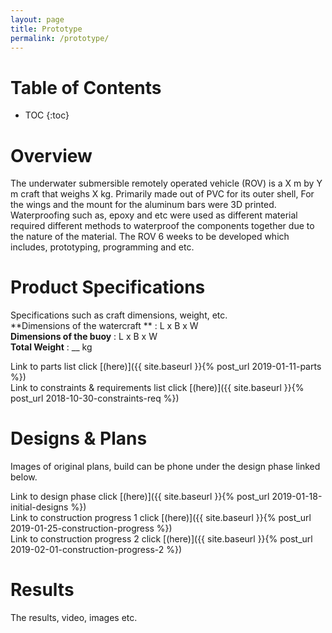 ```yaml
---
layout: page
title: Prototype
permalink: /prototype/
---
```


# Table of Contents
* TOC
{:toc}

# Overview
The underwater submersible remotely operated vehicle (ROV) is a X m by Y m craft that weighs X kg. Primarily made out of PVC for its outer shell, For the wings and the mount for the aluminum bars were 3D printed. Waterproofing such as, epoxy and etc were used as different material required different methods to waterproof the components together due to the nature of the material.  The ROV 6 weeks to be developed which includes, prototyping, programming and etc.

# Product Specifications
Specifications such as craft dimensions, weight, etc.<br>
**Dimensions of the watercraft ** : L x B x W <br>
**Dimensions of the buoy** : L x B x W <br>
**Total Weight** : __ kg

Link to parts list click [(here)]({{ site.baseurl }}{% post_url 2019-01-11-parts %}) <br>
Link to constraints & requirements list click [(here)]({{ site.baseurl }}{% post_url 2018-10-30-constraints-req %}) <br>

# Designs & Plans
Images of original plans, build can be phone under the design phase linked below.

Link to design phase click [(here)]({{ site.baseurl }}{% post_url 2019-01-18-initial-designs %}) <br>
Link to construction progress 1 click [(here)]({{ site.baseurl }}{% post_url 2019-01-25-construction-progress %})<br>
Link to construction progress 2 click [(here)]({{ site.baseurl }}{% post_url 2019-02-01-construction-progress-2 %})<br>

# Results
The results, video, images etc.
